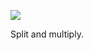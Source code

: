 ![](https://db-feed.s3.amazonaws.com/legacy/gif-2020-09-13_17-03-48-1600031416.gif)

Split and multiply.
